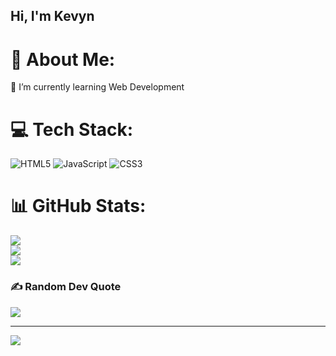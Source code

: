 ## Hi, I'm Kevyn

# 💫 About Me:
🌱 I’m currently learning Web Development<br>


# 💻 Tech Stack:
![HTML5](https://img.shields.io/badge/html5-%23E34F26.svg?style=for-the-badge&logo=html5&logoColor=white) ![JavaScript](https://img.shields.io/badge/javascript-%23323330.svg?style=for-the-badge&logo=javascript&logoColor=%23F7DF1E) ![CSS3](https://img.shields.io/badge/css3-%231572B6.svg?style=for-the-badge&logo=css3&logoColor=white)
# 📊 GitHub Stats:
![](https://github-readme-stats.vercel.app/api?username=kevsmartini&theme=tokyonight&hide_border=false&include_all_commits=false&count_private=false)<br/>
![](https://github-readme-streak-stats.herokuapp.com/?user=kevsmartini&theme=tokyonight&hide_border=false)<br/>
![](https://github-readme-stats.vercel.app/api/top-langs/?username=kevsmartini&theme=tokyonight&hide_border=false&include_all_commits=false&count_private=false&layout=compact)

### ✍️ Random Dev Quote
![](https://quotes-github-readme.vercel.app/api?type=horizontal&theme=light)

---
[![](https://visitcount.itsvg.in/api?id=kevsmartini&icon=0&color=0)](https://visitcount.itsvg.in)

<!-- Proudly created with GPRM ( https://gprm.itsvg.in ) -->
